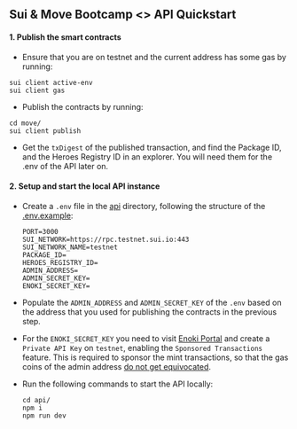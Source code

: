 ## Sui & Move Bootcamp <> API Quickstart

#### 1. Publish the smart contracts

- Ensure that you are on testnet and the current address has some gas by running:

```
sui client active-env
sui client gas
```

- Publish the contracts by running:

```
cd move/
sui client publish
```

- Get the `txDigest` of the published transaction, and find the Package ID, and the Heroes Registry ID in an explorer. You will need them for the .env of the API later on.

#### 2. Setup and start the local API instance

- Create a `.env` file in the [api](./api/) directory, following the structure of the [.env.example](./api/.env.example):

  ```
  PORT=3000
  SUI_NETWORK=https://rpc.testnet.sui.io:443
  SUI_NETWORK_NAME=testnet
  PACKAGE_ID=
  HEROES_REGISTRY_ID=
  ADMIN_ADDRESS=
  ADMIN_SECRET_KEY=
  ENOKI_SECRET_KEY=
  ```

- Populate the `ADMIN_ADDRESS` and `ADMIN_SECRET_KEY` of the `.env` based on the address that you used for publishing the contracts in the previous step.
- For the `ENOKI_SECRET_KEY` you need to visit [Enoki Portal](https://portal.enoki.mystenlabs.com/) and create a `Private API Key` on `testnet`, enabling the `Sponsored Transactions` feature. This is required to sponsor the mint transactions, so that the gas coins of the admin address [do not get equivocated](https://docs.sui.io/guides/developer/sui-101/avoid-equivocation).

- Run the following commands to start the API locally:

  ```
  cd api/
  npm i
  npm run dev
  ```